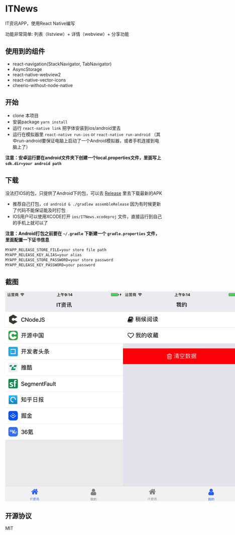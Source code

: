 # ITNews

IT资讯APP，使用React Native编写

功能非常简单: 列表（listview）+ 详情（webview）+ 分享功能

## 使用到的组件

- react-navigation(StackNavigator, TabNavigator)
- AsyncStorage
- react-native-webview2
- react-native-vector-icons
- cheerio-without-node-native

## 开始

- clone 本项目
- 安装package `yarn install`
- 运行 `react-native link` 把字体安装到ios/android里去
- 运行在模拟器里 `react-native run-ios` or `react-native run-android` （其中run-android要保证电脑上启动了一个Android模拟器，或者手机连接到电脑上了）

**注意：安卓运行要在android文件夹下创建一个local.properties文件，里面写上`sdk.dir=your android path`**

## 下载

没法打IOS的包，只提供了Android下的包，可以去 [Release](https://github.com/tomoya92/ITNews-React-Native/releases) 里去下载最新的APK

- 推荐自己打包，`cd android & ./gradlew assembleRelease` 因为有时候更新了代码不能保证能及时打包
- IOS用户可以使用XCODE打开 `ios/ITNews.xcodeproj` 文件，直接运行到自己的手机上就可以了

**注意：Android打包之前要在 `~/.gradle` 下新建一个 `gradle.properties` 文件，里面配置一下证书信息**

```properties
MYAPP_RELEASE_STORE_FILE=your store file path
MYAPP_RELEASE_KEY_ALIAS=your alias
MYAPP_RELEASE_STORE_PASSWORD=your store password
MYAPP_RELEASE_KEY_PASSWORD=your password
```

## 截图

<div style="display: flex; flex-direction: 'row'; justify-content: 'space-between'">
  <img src='./assets/1.png' width='375'>
  <img src='./assets/2.png' width='375'>
  <img src='./assets/3.png' width='375'>
  <img src='./assets/4.png' width='375'>
</div>

## 开源协议

MIT
